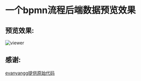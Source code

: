 一个bpmn流程后端数据预览效果
===============

## 预览效果:
![viewer](https://github.com/zxiaozhou/vue-bpmn-modeler-view/blob/main/docs/Jietu20210803-112955-HD.gif)

## 感谢:
[evanyangg提供原始代码](https://github.com/evanyangg/vue-bpmn-modeler)
